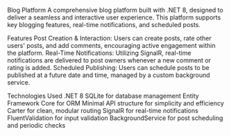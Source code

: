 Blog Platform
A comprehensive blog platform built with .NET 8, designed to deliver a seamless and interactive user experience. This platform supports key blogging features, real-time notifications, and scheduled posts.

Features
Post Creation & Interaction: Users can create posts, rate other users' posts, and add comments, encouraging active engagement within the platform.
Real-Time Notifications: Utilizing SignalR, real-time notifications are delivered to post owners whenever a new comment or rating is added.
Scheduled Publishing: Users can schedule posts to be published at a future date and time, managed by a custom background service.

Technologies Used
.NET 8
SQLite for database management
Entity Framework Core for ORM
Minimal API structure for simplicity and efficiency
Carter for clean, modular routing
SignalR for real-time notifications
FluentValidation for input validation
BackgroundService for post scheduling and periodic checks